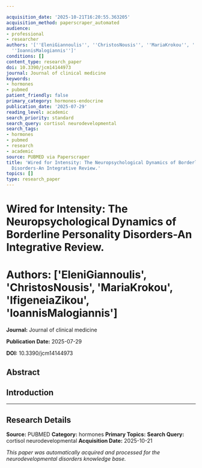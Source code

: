```yaml
---

acquisition_date: '2025-10-21T16:20:55.363205'
acquisition_method: paperscraper_automated
audience:
- professional
- researcher
authors: '[''EleniGiannoulis'', ''ChristosNousis'', ''MariaKrokou'', ''IfigeneiaZikou'',
  ''IoannisMalogiannis'']'
conditions: []
content_type: research_paper
doi: 10.3390/jcm14144973
journal: Journal of clinical medicine
keywords:
- hormones
- pubmed
patient_friendly: false
primary_category: hormones-endocrine
publication_date: '2025-07-29'
reading_level: academic
search_priority: standard
search_query: cortisol neurodevelopmental
search_tags:
- hormones
- pubmed
- research
- academic
source: PUBMED via Paperscraper
title: 'Wired for Intensity: The Neuropsychological Dynamics of Borderline Personality
  Disorders-An Integrative Review.'
topics: []
type: research_paper
---
```




# Wired for Intensity: The Neuropsychological Dynamics of Borderline Personality Disorders-An Integrative Review.

# **Authors:** ['EleniGiannoulis', 'ChristosNousis', 'MariaKrokou', 'IfigeneiaZikou', 'IoannisMalogiannis']

**Journal:** Journal of clinical medicine

**Publication Date:** 2025-07-29

**DOI:** 10.3390/jcm14144973

## Abstract

## Introduction

---

## Research Details

**Source:** PUBMED
**Category:** hormones
**Primary Topics:**
**Search Query:** cortisol neurodevelopmental
**Acquisition Date:** 2025-10-21

*This paper was automatically acquired and processed for the neurodevelopmental disorders knowledge base.*
